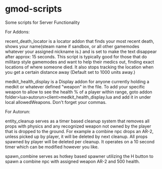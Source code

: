 # gmod-scripts
Some scripts for Server Functionality

For Addons:

recent_death_locator is a locator addon that finds your most recent death, shows your name(steam name if sandbox, or all other gamemodes whatever your assigned nickname is.) and is set to make the text disappear after approx: 15 seconds. This script is typically good for those that do militarp style gamemodes and want to help their medics out, finding exact locations of where someone died. It also stops tracking the location when you get a certain distance away (Default set to 1000 units away.)

medkit_health_display is a Display addon for anyone currently holding a medkit or whatever defined "weapon" in the file. To add your specific weapon to allow to see the health % of a player within range, goto addon folder>lua>autorun>client>medkit_health_display.lua and add it in under local allowedWeapons. Don't forget your commas.

For Autorun:

entity_cleanup serves as a timer based cleanup system that removes all props with physics and any recognized weapon not owned by the player that is dropped to the ground. For example a combine npc drops an AR-2, unless picked up by player, it will be deleted by next cleanup. All props spawned by player will be deleted per cleanup. It operates on a 10 second timer which can be modified however you like.

spawn_combine serves as hotkey based spawner utilizing the H button to spawn a combine npc with assigned weapon AR-2 and 500 health.
